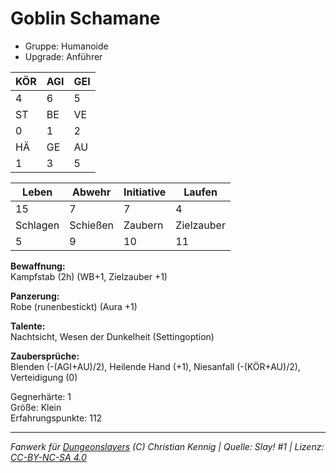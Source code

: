# Goblin Schamane  
- Gruppe: Humanoide  
- Upgrade: Anführer  

| KÖR | AGI | GEI |  
| --- | --- | --- |  
| 4   | 6   | 5   |
| ST  | BE  | VE  |  
| 0   | 1   | 2   |
| HÄ  | GE  | AU  |  
| 1   | 3   | 5   |


| Leben    | Abwehr   | Initiative | Laufen     |
| -------- | -------- | ---------- | ---------- |
| 15       | 7        | 7          | 4          |
| Schlagen | Schießen | Zaubern    | Zielzauber |
| 5        | 9        | 10         | 11         |

**Bewaffnung:**  
Kampfstab (2h) (WB+1, Zielzauber +1)

**Panzerung:**  
Robe (runenbestickt) (Aura +1)

**Talente:**  
Nachtsicht, Wesen der Dunkelheit (Settingoption)

**Zaubersprüche:**  
Blenden (-(AGI+AU)/2), Heilende Hand (+1), Niesanfall (-(KÖR+AU)/2), Verteidigung (0)

Gegnerhärte: 1  
Größe: Klein  
Erfahrungspunkte: 112  



___
*Fanwerk für [Dungeonslayers](https://www.dungeonslayers.net/) (C) Christian Kennig | Quelle: Slay! #1 | Lizenz: [CC-BY-NC-SA 4.0](https://creativecommons.org/licenses/by-nc-sa/4.0/deed.de)*
